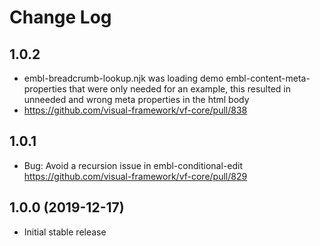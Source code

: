 # Change Log

## 1.0.2

* embl-breadcrumb-lookup.njk was loading demo embl-content-meta-properties that were only needed for an example, 
  this resulted in unneeded and wrong meta properties in the html body
* https://github.com/visual-framework/vf-core/pull/838

## 1.0.1

* Bug: Avoid a recursion issue in embl-conditional-edit https://github.com/visual-framework/vf-core/pull/829

## 1.0.0 (2019-12-17)

* Initial stable release
